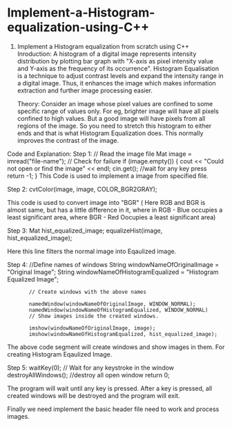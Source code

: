 # Implement-a-Histogram-equalization-using-C++

1) Implement a Histogram equalization from scratch using C++
       Inroduction:
                    A histogram of a digital image represents intensity distribution by plotting bar graph with "X-axis as pixel intensity value and Y-axis as the frequency of its occurrence". Histogram Equalisation is a technique to adjust contrast levels and expand the intensity range in a digital image. Thus, it enhances the image which makes information extraction and further image processing easier.
        
      Theory:
Consider an image whose pixel values are confined to some specific range of values only. For eg, brighter image will have all pixels confined to high values. But a good image will have pixels from all regions of the image. So you need to stretch this histogram to either ends and that is what Histogram Equalization does. This normally improves the contrast of the image.

Code and Explanation:
    Step 1:
            // Read the image file
            Mat image = imread("file-name");
            // Check for failure
            if (image.empty())
                {
                  cout << "Could not open or find the image" << endl;
                  cin.get(); //wait for any key press
                  return -1;
                }
                This Code is used to implement a image from specified file.
                
   Step 2:
           cvtColor(image, image, COLOR_BGR2GRAY); 
            
   This code is used to convert image into "BGR" ( Here RGB and BGR is almost same, but has a little difference in it, where in RGB - Blue occupies a least                         significant area, where BGR - Red Oocupies a least significant area)
                
   Step 3:
          Mat hist_equalized_image;
          equalizeHist(image, hist_equalized_image); 
                   
   Here this line filters the normal image into Eqaulized image.
                   
   Step 4:
           //Define names of windows
           String windowNameOfOriginalImage = "Original Image"; 
           String windowNameOfHistogramEqualized = "Histogram Equalized Image";
           
           // Create windows with the above names
           
           namedWindow(windowNameOfOriginalImage, WINDOW_NORMAL);
           namedWindow(windowNameOfHistogramEqualized, WINDOW_NORMAL)
           // Show images inside the created windows.
          
           imshow(windowNameOfOriginalImage, image);
           imshow(windowNameOfHistogramEqualized, hist_equalized_image);
                   
   The above code segment will create windows and show images in them. For creating Histogram Eqaulized Image.
                   
   Step 5:
            waitKey(0); // Wait for any keystroke in the window
            destroyAllWindows(); //destroy all open window
            return 0;
               
   The program will wait until any key is pressed. After a key is pressed, all created windows will be destroyed and the program will exit.
   
   Finally we need implement the basic header file need to work and process images.
   




